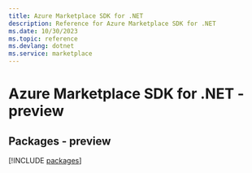 ```yaml
---
title: Azure Marketplace SDK for .NET
description: Reference for Azure Marketplace SDK for .NET
ms.date: 10/30/2023
ms.topic: reference
ms.devlang: dotnet
ms.service: marketplace
---
```

# Azure Marketplace SDK for .NET - preview
## Packages - preview
[!INCLUDE [packages](marketplace-index.md)]